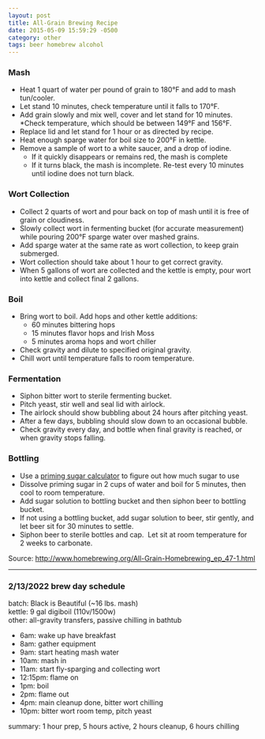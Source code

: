 ```yaml
---
layout: post
title: All-Grain Brewing Recipe
date: 2015-05-09 15:59:29 -0500
category: other
tags: beer homebrew alcohol
---
```

### Mash

* Heat 1 quart of water per pound of grain to 180°F and add to mash tun/cooler.
* Let stand 10 minutes, check temperature until it falls to 170°F.
* Add grain slowly and mix well, cover and let stand for 10 minutes.
*Check temperature, which should be between 149°F and 156°F.
* Replace lid and let stand for 1 hour or as directed by recipe.
* Heat enough sparge water for boil size to 200°F in kettle.
* Remove a sample of wort to a white saucer, and a drop of iodine.  
  * If it quickly disappears or remains red, the mash is complete
  * If it turns black, the mash is incomplete. Re-test every 10 minutes until iodine does not turn black.

### Wort Collection

* Collect 2 quarts of wort and pour back on top of mash until it is free of grain or cloudiness.
* Slowly collect wort in fermenting bucket (for accurate measurement) while pouring 200°F sparge water over mashed grains.
* Add sparge water at the same rate as wort collection, to keep grain submerged.  
* Wort collection should take about 1 hour to get correct gravity.
* When 5 gallons of wort are collected and the kettle is empty, pour wort into kettle and collect final 2 gallons.

### Boil

* Bring wort to boil. Add hops and other kettle additions:  
  * 60 minutes bittering hops
  * 15 minutes flavor hops and Irish Moss
  * 5 minutes aroma hops and wort chiller
* Check gravity and dilute to specified original gravity.
* Chill wort until temperature falls to room temperature.

### Fermentation

* Siphon bitter wort to sterile fermenting bucket.
* Pitch yeast, stir well and seal lid with airlock.
* The airlock should show bubbling about 24 hours after pitching yeast.
* After a few days, bubbling should slow down to an occasional bubble.
* Check gravity every day, and bottle when final gravity is reached, or when gravity stops falling.

### Bottling

* Use a [priming sugar calculator](http://www.northernbrewer.com/learn/resources/priming-sugar-calculator/) to figure out how much sugar to use
* Dissolve priming sugar in 2 cups of water and boil for 5 minutes, then cool to room temperature.
* Add sugar solution to bottling bucket and then siphon beer to bottling bucket.  
* If not using a bottling bucket, add sugar solution to beer, stir gently, and let beer sit for 30 minutes to settle.
* Siphon beer to sterile bottles and cap.  Let sit at room temperature for 2 weeks to carbonate.

Source: <http://www.homebrewing.org/All-Grain-Homebrewing_ep_47-1.html>

---

### 2/13/2022 brew day schedule
batch: Black is Beautiful (~16 lbs. mash)  
kettle: 9 gal digiboil (110v/1500w)  
other: all-gravity transfers, passive chilling in bathtub  
* 6am: wake up have breakfast
* 8am: gather equipment
* 9am: start heating mash water
* 10am: mash in
* 11am: start fly-sparging and collecting wort
* 12:15pm: flame on
* 1pm: boil
* 2pm: flame out
* 4pm: main cleanup done, bitter wort chilling
* 10pm: bitter wort room temp, pitch yeast

summary: 1 hour prep, 5 hours active, 2 hours cleanup, 6 hours chilling

